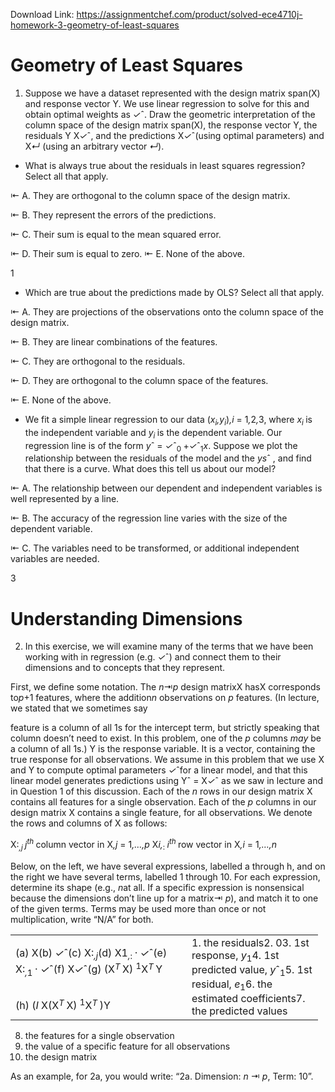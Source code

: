 Download Link: https://assignmentchef.com/product/solved-ece4710j-homework-3-geometry-of-least-squares
<br>
<h1>Geometry of Least Squares</h1>

<ol>

 <li>Suppose we have a dataset represented with the design matrix span(X) and response vector Y. We use linear regression to solve for this and obtain optimal weights as <em>✓</em>ˆ. Draw the geometric interpretation of the column space of the design matrix span(X), the response vector Y, the residuals Y X<em>✓</em>ˆ, and the predictions X<em>✓</em>ˆ(using optimal parameters) and X<em>↵ </em>(using an arbitrary vector <em>↵</em>).</li>

</ol>

<ul>

 <li>What is always true about the residuals in least squares regression? Select all that apply.</li>

</ul>

⇤ A. They are orthogonal to the column space of the design matrix.

⇤ B. They represent the errors of the predictions.

⇤ C. Their sum is equal to the mean squared error.

⇤ D. Their sum is equal to zero. ⇤ E. None of the above.

1

<ul>

 <li>Which are true about the predictions made by OLS? Select all that apply.</li>

</ul>

⇤ A. They are projections of the observations onto the column space of the design matrix.

⇤ B. They are linear combinations of the features.

⇤ C. They are orthogonal to the residuals.

⇤ D. They are orthogonal to the column space of the features.

⇤ E. None of the above.

<ul>

 <li>We fit a simple linear regression to our data (<em>x<sub>i</sub>,y<sub>i</sub></em>)<em>,i </em>= 1<em>,</em>2<em>,</em>3, where <em>x<sub>i </sub></em>is the independent variable and <em>y<sub>i </sub></em>is the dependent variable. Our regression line is of the form <em>y</em>ˆ = <em>✓</em>ˆ<sub>0 </sub>+<em>✓</em>ˆ<sub>1</sub><em>x</em>. Suppose we plot the relationship between the residuals of the model and the <em>ys</em>ˆ , and find that there is a curve. What does this tell us about our model?</li>

</ul>

⇤ A. The relationship between our dependent and independent variables is well represented by a line.

⇤ B. The accuracy of the regression line varies with the size of the dependent variable.

⇤ C. The variables need to be transformed, or additional independent variables are needed.

3

<h1>Understanding Dimensions</h1>

<ol start="2">

 <li>In this exercise, we will examine many of the terms that we have been working with in regression (e.g. <em>✓</em>ˆ) and connect them to their dimensions and to concepts that they represent.</li>

</ol>

First, we define some notation. The <em>n</em>⇥<em>p </em>design matrixX hasX corresponds to<em>p</em>+1 features, where the addition<em>n </em>observations on <em>p </em>features. (In lecture, we stated that we sometimes say

feature is a column of all 1s for the intercept term, but strictly speaking that column doesn’t need to exist. In this problem, one of the <em>p </em>columns <em>may </em>be a column of all 1s.) Y is the response variable. It is a vector, containing the true response for all observations. We assume in this problem that we use X and Y to compute optimal parameters <em>✓</em>ˆfor a linear model, and that this linear model generates predictions using Yˆ = X<em>✓</em>ˆ as we saw in lecture and in Question 1 of this discussion. Each of the <em>n </em>rows in our design matrix X contains all features for a single observation. Each of the <em>p </em>columns in our design matrix X contains a single feature, for all observations. We denote the rows and columns of X as follows:

X:<em><sub>,j   </sub></em><em>j<sup>th </sup></em>column vector in X<em>,j </em>= 1<em>,…,p </em>X<em>i,</em><sub>:                       </sub><em>i<sup>th </sup></em>row vector in X<em>,i </em>= 1<em>,…,n</em>

Below, on the left, we have several expressions, labelled a through h, and on the right we have several terms, labelled 1 through 10. For each expression, determine its shape (e.g., <em>n</em>at all. If a specific expression is nonsensical because the dimensions don’t line up for a matrix⇥ <em>p</em>), and match it to one of the given terms. Terms may be used more than once or not multiplication, write “N/A” for both.

<table width="460">

 <tbody>

  <tr>

   <td width="266">(a)    X(b)    <em>✓</em>ˆ(c)     X:<em><sub>,j</sub></em>(d)    X1<em><sub>,</sub></em><sub>: </sub>· <em>✓</em>ˆ(e)    X:<em><sub>,</sub></em><sub>1 </sub>· <em>✓</em>ˆ(f)      X<em>✓</em>ˆ(g)    (X<em><sup>T </sup></em>X) <sup>1</sup>X<em><sup>T </sup></em>Y</td>

   <td rowspan="2" width="194">1.    the residuals2.    03.    1st response, <em>y</em><sub>1</sub>4.    1st predicted value, <em>y</em>ˆ<sub>1</sub>5.    1st residual, <em>e</em><sub>1</sub>6.    the estimated coefficients7.    the predicted values</td>

  </tr>

  <tr>

   <td width="266">(h) (<em>I </em>X(X<em><sup>T </sup></em>X) <sup>1</sup>X<em><sup>T </sup></em>)Y</td>

  </tr>

 </tbody>

</table>

<ol start="8">

 <li>the features for a single observation</li>

 <li>the value of a specific feature for all observations</li>

 <li>the design matrix</li>

</ol>

As an example, for 2a, you would write: “2a. Dimension: <em>n </em>⇥ <em>p</em>, Term: 10”.